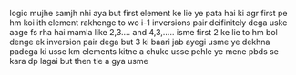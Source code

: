logic mujhe samjh nhi aya but first element ke lie ye pata hai ki agr first pe hm koi ith element rakhenge to wo i-1 inversions pair deifinitely dega uske aage fs rha hai mamla
like 2,3.... and 4,3,.....
isme first 2 ke lie to hm bol denge ek inversion pair dega but 3 ki baari jab ayegi usme ye dekhna padega ki usse km elements kitne a chuke usse pehle ye mene pbds se kara dp lagai but then tle a gya usme